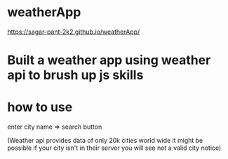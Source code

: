 # weatherApp
https://sagar-pant-2k2.github.io/weatherApp/
# Built a weather app using weather api to brush up js skills

# how to use 

enter city name => search button

(Weather api provides data of only 20k cities world wide it might be possible if your city isn't in their server you
will see not a valid city notice)
